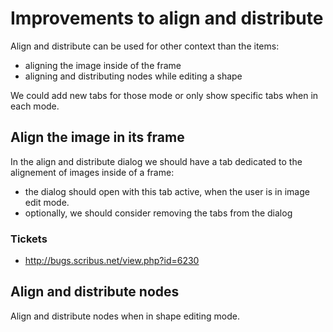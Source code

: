 # Improvements to align and distribute

Align and distribute can be used for other context than the items:

- aligning the image inside of the frame
- aligning and distributing nodes while editing a shape

We could add new tabs for those mode or only show specific tabs when in each mode.

## Align the image in its frame

In the align and distribute dialog we should have a tab dedicated to the alignement of images inside of a frame:

- the dialog should open with this tab active, when the user is in image edit mode.
- optionally, we should consider removing the tabs from the dialog

### Tickets

- http://bugs.scribus.net/view.php?id=6230

## Align and distribute nodes

Align and distribute nodes when in shape editing mode.

